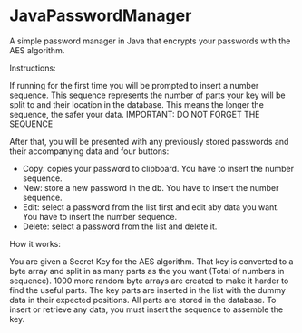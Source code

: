 # JavaPasswordManager
A simple password manager in Java that encrypts your passwords with the AES algorithm.

Instructions:

If running for the first time you will be prompted to insert a number sequence.
This sequence represents the number of parts your key will be split to and their location in the database.
This means the longer the sequence, the safer your data.
IMPORTANT: DO NOT FORGET THE SEQUENCE

After that, you will be presented with any previously stored passwords and their accompanying data and four buttons:

* Copy: copies your password to clipboard. You have to insert the number sequence.
* New: store a new password in the db. You have to insert the number sequence.
* Edit: select a password from the list first and edit aby data you want. You have to insert the number sequence.
* Delete: select a password from the list and delete it.

How it works:

You are given a Secret Key for the AES algorithm.
That key is converted to a byte array and split in as many parts as the you want (Total of numbers in sequence).
1000 more random byte arrays are created to make it harder to find the useful parts.
The key parts are inserted in the list with the dummy data in their expected positions.
All parts are stored in the database.
To insert or retrieve any data, you must insert the sequence to assemble the key.
